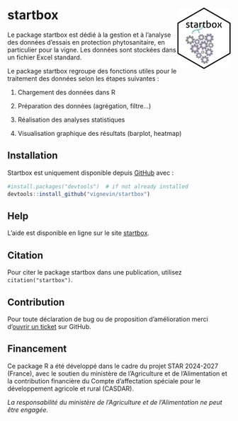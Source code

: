
<!-- README.md is generated from README.Rmd. Please edit that file -->

# startbox <img src="man/figures/logo.png" align="right" height="139"/>

<!-- badges: start -->
<!-- badges: end -->

Le package startbox est dédié à la gestion et à l’analyse des données
d’essais en protection phytosanitaire, en particulier pour la vigne. Les
données sont stockées dans un fichier Excel standard.

Le package startbox regroupe des fonctions utiles pour le traitement des
données selon les étapes suivantes :

1.  Chargement des données dans R

2.  Préparation des données (agrégation, filtre…)

3.  Réalisation des analyses statistiques

4.  Visualisation graphique des résultats (barplot, heatmap)

## Installation

Startbox est uniquement disponible depuis [GitHub](https://github.com/)
avec :

``` r
#install.packages("devtools")  # if not already installed
devtools::install_github("vignevin/startbox")
```

## Help

L’aide est disponible en ligne sur le site
[startbox](https://vignevin.github.io/startbox/index.html).

## Citation

Pour citer le package startbox dans une publication, utilisez
`citation("startbox")`.

## Contribution

Pour toute déclaration de bug ou de proposition d’amélioration merci
d’[ouvrir un ticket](https://github.com/vignevin/startbox/issues) sur
GitHub.

## Financement

Ce package R a été développé dans le cadre du projet STAR 2024-2027
(France), avec le soutien du ministère de l’Agriculture et de
l’Alimentation et la contribution financière du Compte d’affectation
spéciale pour le développement agricole et rural (CASDAR).

*La responsabilité du ministère de l’Agriculture et de l’Alimentation ne
peut être engagée.*
